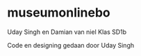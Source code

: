 # museumonlinebo
Uday Singh en Damian van niel 
Klas SD1b








Code en designing gedaan door Uday Singh
